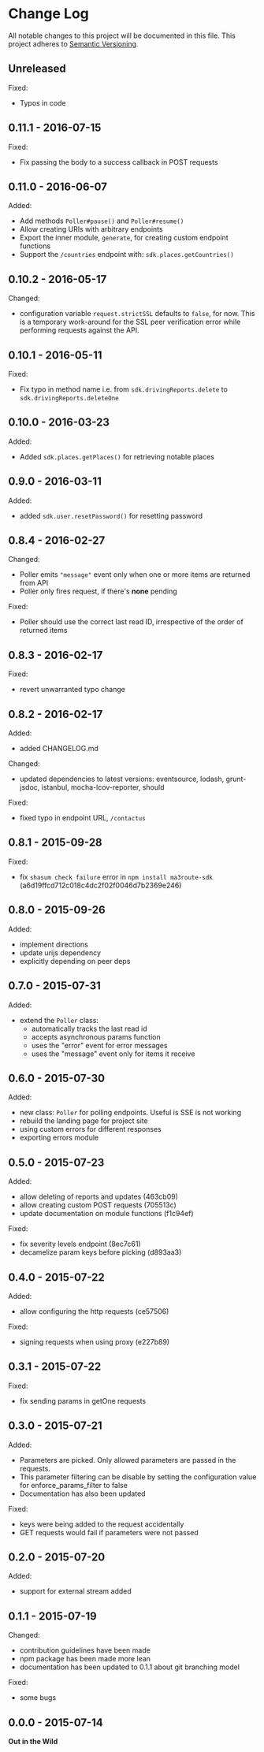 # Change Log

All notable changes to this project will be documented in this file.
This project adheres to [Semantic Versioning](http://semver.org/).


## Unreleased

Fixed:

* Typos in code


## 0.11.1 - 2016-07-15

Fixed:

* Fix passing the body to a success callback in POST requests


## 0.11.0 - 2016-06-07

Added:

* Add methods `Poller#pause()` and `Poller#resume()`
* Allow creating URIs with arbitrary endpoints
* Export the inner module, `generate`, for creating custom endpoint
  functions
* Support the `/countries` endpoint with: `sdk.places.getCountries()`


## 0.10.2 - 2016-05-17

Changed:

* configuration variable `request.strictSSL` defaults to `false`, for now.
  This is a temporary work-around for the SSL peer verification error
  while performing requests against the API.


## 0.10.1 - 2016-05-11

Fixed:

* Fix typo in method name i.e. from `sdk.drivingReports.delete` to
  `sdk.drivingReports.deleteOne`


## 0.10.0 - 2016-03-23

Added:

* Added `sdk.places.getPlaces()` for retrieving notable places


## 0.9.0 - 2016-03-11

Added:

* added `sdk.user.resetPassword()` for resetting password


## 0.8.4 - 2016-02-27

Changed:

* Poller emits `"message"` event only when one or more items are returned from API
* Poller only fires request, if there's **none** pending

Fixed:

* Poller should use the correct last read ID, irrespective of the order of returned items


## 0.8.3 - 2016-02-17

Fixed:

* revert unwarranted typo change


## 0.8.2 - 2016-02-17

Added:

* added CHANGELOG.md

Changed:

* updated dependencies to latest versions: eventsource, lodash, grunt-jsdoc,
  istanbul, mocha-lcov-reporter, should

Fixed:

* fixed typo in endpoint URL, `/contactus`


## 0.8.1 - 2015-09-28

Fixed:

* fix `shasum check failure` error in `npm install ma3route-sdk` (a6d19ffcd712c018c4dc2f02f0046d7b2369e246)


## 0.8.0 - 2015-09-26

Added:

* implement directions
* update urijs dependency
* explicitly depending on peer deps


## 0.7.0 - 2015-07-31

Added:

* extend the `Poller` class:
    * automatically tracks the last read id
    * accepts asynchronous params function
    * uses the "error" event for error messages
    * uses the "message" event only for items it receive


## 0.6.0 - 2015-07-30

Added:


* new class: `Poller` for polling endpoints. Useful is SSE is not working
* rebuild the landing page for project site
* using custom errors for different responses
* exporting errors module


## 0.5.0 - 2015-07-23

Added:

* allow deleting of reports and updates (463cb09)
* allow creating custom POST requests (705513c)
* update documentation on module functions (f1c94ef)

Fixed:

* fix severity levels endpoint (8ec7c61)
* decamelize param keys before picking (d893aa3)


## 0.4.0 - 2015-07-22

Added:

* allow configuring the http requests (ce57506)


Fixed:

* signing requests when using proxy (e227b89)


## 0.3.1 - 2015-07-22

Fixed:

* fix sending params in getOne requests


## 0.3.0 - 2015-07-21

Added:

* Parameters are picked. Only allowed parameters are passed in the requests.
* This parameter filtering can be disable by setting the configuration value for enforce_params_filter to false
* Documentation has also been updated


Fixed:

* keys were being added to the request accidentally
* GET requests would fail if parameters were not passed


## 0.2.0 - 2015-07-20

Added:

* support for external stream added



## 0.1.1 - 2015-07-19

Changed:

* contribution guidelines have been made
* npm package has been made more lean
* documentation has been updated to 0.1.1 about git branching model

Fixed:

* some bugs


## 0.0.0 - 2015-07-14

**Out in the Wild**
